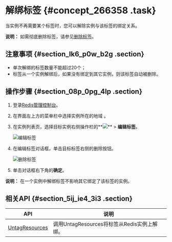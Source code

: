 # 解绑标签 {#concept_266358 .task}

当实例不再需要某个标签时，您可以解除实例与该标签的绑定关系。

**说明：** 如需彻底删除标签，请参见[删除标签](cn.zh-CN/用户指南/标签管理/删除标签.md#)。

## 注意事项 {#section_lk6_p0w_b2g .section}

-   单次解绑的标签数量不能超过20个；
-   标签从一个实例解绑后，如果没有绑定到其它实例，则该标签自动被删除。

## 操作步骤 {#section_08p_0pg_4lp .section}

1.  登录[Redis管理控制台](https://kvstore.console.aliyun.com/)。
2.  在界面左上方的菜单栏中选择实例所在的地域 。
3.  在实例列表页，选择目标实例右侧操作栏的**![](http://static-aliyun-doc.oss-cn-hangzhou.aliyuncs.com/assets/img/218922/156706400947342_zh-CN.png)** \> **编辑标签**。

    ![](images/47343_zh-CN.png "编辑标签")

4.  在编辑标签对话框，单击目标标签右侧的删除按钮。

    ![](images/47452_zh-CN.png "删除标签")

5.  单击对话框右下角的**确定**。

**说明：** 在一个实例中解绑标签不影响其它绑定了该标签的实例。

## 相关API {#section_5ij_ie4_3i3 .section}

|API|说明|
|---|--|
|[UntagResources](../../../../cn.zh-CN/API参考/标签管理/UntagResources.md#)|调用UntagResources将标签从Redis实例上解绑。|

